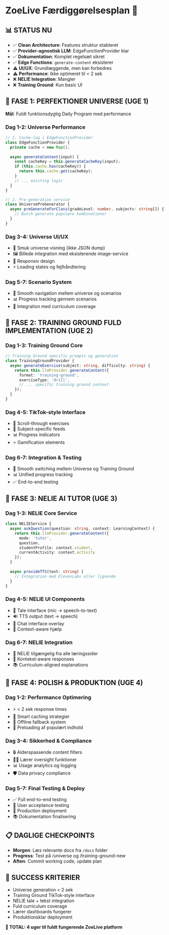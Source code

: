 # ZoeLive Færdiggørelsesplan 🚀

## 📊 STATUS NU
- ✅ **Clean Architecture**: Features struktur etableret
- ✅ **Provider-agnostisk LLM**: EdgeFunctionProvider klar
- ✅ **Dokumentation**: Komplet regelsæt sikret
- ✅ **Edge Functions**: `generate-content` eksisterer
- ⚠️ **UI/UX**: Grundlæggende, men kan forbedres
- ⚠️ **Performance**: Ikke optimeret til < 2 sek
- ❌ **NELIE Integration**: Mangler
- ❌ **Training Ground**: Kun basic UI

## 🎯 FASE 1: PERFEKTIONER UNIVERSE (UGE 1)
**Mål**: Fuldt funktionsdygtig Daily Program med performance

### **Dag 1-2: Universe Performance**
```typescript
// 1. Cache-lag i EdgeFunctionProvider
class EdgeFunctionProvider {
  private cache = new Map();
  
  async generateContent(input) {
    const cacheKey = this.generateCacheKey(input);
    if (this.cache.has(cacheKey)) {
      return this.cache.get(cacheKey);
    }
    // ... existing logic
  }
}

// 2. Pre-generation service
class UniversePreGenerator {
  async preGenerateForClass(gradeLevel: number, subjects: string[]) {
    // Batch generate populære kombinationer
  }
}
```

### **Dag 3-4: Universe UI/UX**
- 🎨 Smuk universe visning (ikke JSON dump)
- 🖼️ Billede integration med eksisterende image-service
- 📱 Responsiv design
- ⚡ Loading states og fejlhåndtering

### **Dag 5-7: Scenario System**
- 🔗 Smooth navigation mellem universe og scenarios
- 📊 Progress tracking gennem scenarios
- 🎯 Integration med curriculum coverage

## 🎯 FASE 2: TRAINING GROUND FULD IMPLEMENTATION (UGE 2)

### **Dag 1-3: Training Ground Core**
```typescript
// Training Ground specific prompts og generation
class TrainingGroundProvider {
  async generateExercise(subject: string, difficulty: string) {
    return this.llmProvider.generateContent({
      format: 'training-ground',
      exerciseType: 'drill',
      // ... specific training ground context
    });
  }
}
```

### **Dag 4-5: TikTok-style Interface**
- 📱 Scroll-through exercises
- 🎯 Subject-specific feeds  
- 📊 Progress indicators
- ⭐ Gamification elements

### **Dag 6-7: Integration & Testing**
- 🔄 Smooth switching mellem Universe og Training Ground
- 📊 Unified progress tracking
- ✅ End-to-end testing

## 🎯 FASE 3: NELIE AI TUTOR (UGE 3)

### **Dag 1-3: NELIE Core Service**
```typescript
class NELIEService {
  async askQuestion(question: string, context: LearningContext) {
    return this.llmProvider.generateContent({
      mode: 'tutor',
      question,
      studentProfile: context.student,
      currentActivity: context.activity
    });
  }
  
  async provideTTS(text: string) {
    // Integration med ElevenLabs eller lignende
  }
}
```

### **Dag 4-5: NELIE UI Components**
- 🎤 Tale interface (mic → speech-to-text)
- 🔊 TTS output (text → speech)
- 💬 Chat interface overlay
- 🎯 Context-aware hjælp

### **Dag 6-7: NELIE Integration**
- 🔗 NELIE tilgængelig fra alle læringssider
- 🧠 Kontekst-aware responses
- 📚 Curriculum-aligned explanations

## 🎯 FASE 4: POLISH & PRODUKTION (UGE 4)

### **Dag 1-2: Performance Optimering**
- ⚡ < 2 sek response times
- 💾 Smart caching strategier
- 📱 Offline fallback system
- 🔄 Preloading af populært indhold

### **Dag 3-4: Sikkerhed & Compliance**
- 🔒 Alderspassende content filters
- 👨‍🏫 Lærer oversight funktioner
- 📊 Usage analytics og logging
- 🛡️ Data privacy compliance

### **Dag 5-7: Final Testing & Deploy**
- ✅ Full end-to-end testing
- 👥 User acceptance testing
- 🚀 Production deployment
- 📚 Dokumentation finalisering

## 📋 DAGLIGE CHECKPOINTS
- **Morgen**: Læs relevante docs fra `/docs` folder
- **Progress**: Test på /universe og /training-ground-new
- **Aften**: Commit working code, update plan

## 🎯 SUCCESS KRITERIER
- Universe generation < 2 sek
- Training Ground TikTok-style interface
- NELIE tale + tekst integration
- Fuld curriculum coverage
- Lærer dashboards fungerer
- Produktionsklar deployment

**📅 TOTAL: 4 uger til fuldt fungerende ZoeLive platform**
